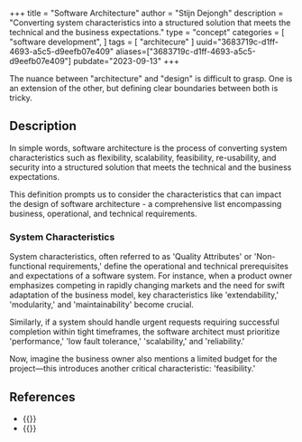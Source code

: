 +++
title = "Software Architecture"
author = "Stijn Dejongh"
description = "Converting system characteristics into a structured solution that meets the technical and the business expectations."
type = "concept"
categories = [
    "software development",
]
tags = [
    "architecure"
]
uuid="3683719c-d1ff-4693-a5c5-d9eefb07e409"
aliases=["3683719c-d1ff-4693-a5c5-d9eefb07e409"]
pubdate="2023-09-13"
+++

The nuance between "architecture" and "design" is difficult to grasp.
One is an extension of the other, but defining clear boundaries between both is tricky.

## Description

In simple words, software architecture is the process of converting system characteristics such as flexibility, scalability, feasibility,
re-usability, and security into a structured solution that meets the technical and the business expectations.

This definition prompts us to consider the characteristics that can impact the design of software architecture - a comprehensive list encompassing
business, operational, and technical requirements.

### System Characteristics

System characteristics, often referred to as 'Quality Attributes' or 'Non-functional requirements,' define the operational and technical
prerequisites and expectations of a software system. For instance, when a product owner emphasizes competing in rapidly changing markets and the
need for swift adaptation of the business model, key characteristics like 'extendability,' 'modularity,' and 'maintainability' become crucial.

Similarly, if a system should handle urgent requests requiring successful completion within tight timeframes, the software architect
must prioritize 'performance,' 'low fault tolerance,' 'scalability,' and 'reliability.'

Now, imagine the business owner also mentions a limited budget for the project—this introduces another critical characteristic: 'feasibility.'

## References

* {{<reference author="CFI Team"
  year="2023"
  title="List of system quality attributes"
  site="Wikipedia"
  link="https://en.wikipedia.org/wiki/List_of_system_quality_attributes" >}}
* {{<reference author="Keeling, M."
  year="2017"
  title="Design It: From Programmer to Software Architect"
  isbn="1680502093"
  publisher="The Pragmatic Bookshelf"
  link="https://pragprog.com/titles/mkdsa/design-it/" >}}

